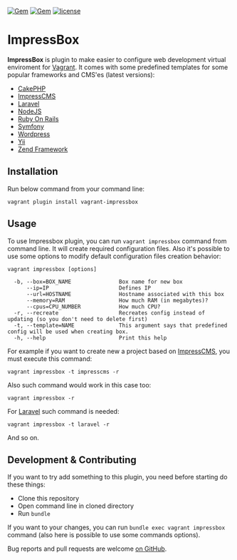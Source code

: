 [![Gem](https://img.shields.io/gem/dtv/vagrant-impressbox.svg)](https://rubygems.org/gems/vagrant-impressbox) [![Gem](https://img.shields.io/gem/v/vagrant-impressbox.svg)](https://rubygems.org/gems/vagrant-impressbox) [![license](https://img.shields.io/github/license/ImpressCMS/vagrant-impressbox.svg?maxAge=2592000)](License.txt) 

# ImpressBox

**ImpressBox** is plugin to make easier to configure web development virtual enviroment for [Vagrant](https://www.vagrantup.com). It comes with some predefined templates for some popular frameworks and CMS'es (latest versions):
  - [CakePHP](//cakephp.org)
  - [ImpressCMS](//impresscms.org)
  - [Laravel](//laravel.com)
  - [NodeJS](//nodejs.org)
  - [Ruby On Rails](//rubyonrails.org)
  - [Symfony](//symfony.com)
  - [Wordpress](//wordpress.org)
  - [Yii](//www.yiiframework.com)
  - [Zend Framework](//framework.zend.com)

## Installation

Run below command from your command line:

    vagrant plugin install vagrant-impressbox

## Usage

To use Impressbox plugin, you can run `vagrant impressbox` command from command line. It will create required configuration files. Also it's possible to use some options to modify default configuration files creation behavior:

    vagrant impressbox [options]

      -b, --box=BOX_NAME               Box name for new box
          --ip=IP                      Defines IP
          --url=HOSTNAME               Hostname associated with this box
          --memory=RAM                 How much RAM (in megabytes)?
          --cpus=CPU_NUMBER            How much CPU?
      -r, --recreate                   Recreates config instead of updating (so you don't need to delete first)
      -t, --template=NAME              This argument says that predefined config will be used when creating box.
      -h, --help                       Print this help
      
For example if you want to create new a project based on [ImpressCMS](http://impresscms.org), you must execute this command:

    vagrant impressbox -t impresscms -r
    
Also such command would work in this case too:

    vagrant impressbox -r
  
For [Laravel](https://laravel.com) such command is needed:

    vagrant impressbox -t laravel -r
    
And so on.

## Development & Contributing

If you want to try add something to this plugin, you need before starting do these things:
 * Clone this repository
 * Open command line in cloned directory
 * Run `bundle`
 
If you want to your changes, you can run `bundle exec vagrant impressbox` command (also here is possible to use some commands options).

Bug reports and pull requests are welcome [on GitHub](https://github.com/ImpressCMS/impressbox).
